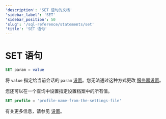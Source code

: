 ```yaml
---
'description': 'SET 语句的文档'
'sidebar_label': 'SET'
'sidebar_position': 50
'slug': '/sql-reference/statements/set'
'title': 'SET 语句'
---
```



# SET 语句

```sql
SET param = value
```

将 `value` 指定给当前会话的 `param` [设置](/operations/settings/overview)。您无法通过这种方式更改 [服务器设置](../../operations/server-configuration-parameters/settings.md)。

您还可以在一个查询中设置指定设置档案中的所有值。

```sql
SET profile = 'profile-name-from-the-settings-file'
```

有关更多信息，请参见 [设置](../../operations/settings/settings.md)。
